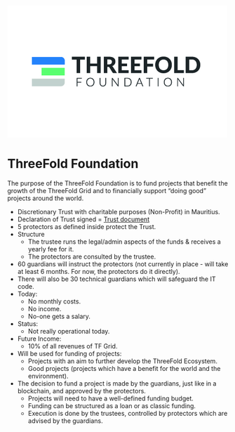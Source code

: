 ![threefold foundation logo](img/threefoldfoundation-logo.jpg)

# ThreeFold Foundation

The purpose of the ThreeFold Foundation is to fund projects that benefit the growth of the ThreeFold Grid and to financially support “doing good” projects around the world.

- Discretionary Trust with charitable purposes (Non-Profit) in Mauritius. 
- Declaration of Trust signed = [Trust document](https://drive.google.com/file/d/1RCGFEesMzbMLzyqVGo1zYA_pA0UEBmLy/view?usp=sharing)
- 5 protectors as defined inside protect the Trust.
- Structure
    - The trustee runs the legal/admin aspects of the funds & receives a yearly fee for it.
    - The protectors are consulted by the trustee.
- 60 guardians will instruct the protectors (not currently in place - will take at least 6 months. For now, the protectors do it directly).
- There will also be 30 technical guardians which will safeguard the IT code.
- Today:
    - No monthly costs.
    - No income.
    - No-one gets a salary.
- Status: 
    - Not really operational today.
- Future Income: 
    - 10% of all revenues of TF Grid.
- Will be used for funding of projects:
    - Projects with an aim to further develop the ThreeFold Ecosystem.
    - Good projects (projects which have a benefit for the world and the environment).
- The decision to fund a project is made by the guardians, just like in a blockchain, and approved by the protectors.
    - Projects will need to have a well-defined funding budget.
    - Funding can be structured as a loan or as classic funding.
    - Execution is done by the trustees, controlled by protectors which are advised by the guardians.